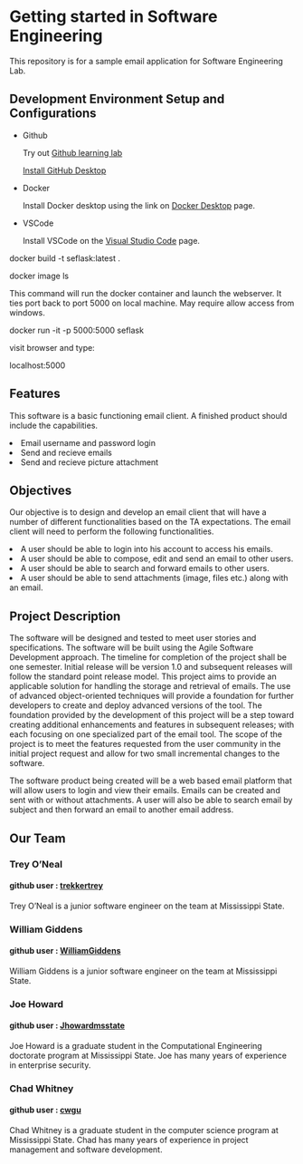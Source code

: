 <H1>Getting started in Software Engineering</h1>

<p>This repository is for a sample email application for Software Engineering Lab.</p>

<h2>Development Environment Setup and Configurations</h2>

<ul>
<li>Github</li>
<p>
Try out <a href="https://lab.github.com/">Github learning lab</a>

<a href="https://desktop.github.com/">Install GitHub Desktop</a>
</p>
<li>Docker</li>
<p>Install Docker desktop using the link on <a href="https://www.docker.com/products/docker-desktop">Docker Desktop</a> page.
</p>
<li>VSCode</li>
<p>
Install VSCode on the <a href="https://code.visualstudio.com/">Visual Studio Code</a> page.
</p>

</ul>


<p>docker build -t seflask:latest .</p>

<p>docker image ls</p>

<p>This command will run the docker container and launch the webserver. It ties port back to port 5000 on local machine. May require allow access from windows.</p>

<p>docker run -it -p 5000:5000 seflask</p>

visit browser and type:

<p>localhost:5000</p>


<h2>Features</h2>

<p>This software is a basic functioning email client. A finished product should include the capabilities.</p>
<li>Email username and password login</li>
<li>Send and recieve emails</li>
<li>Send and recieve picture attachment</li>


<h2>Objectives</h2>

<p>Our objective is to design and develop an email client that will have a number of different functionalities based on the TA expectations. The email client will need to perform the following functionalities.</p>

<li>A user should be able to login into his account to access his emails.</li>

<li>A user should be able to compose, edit and send an email to other users.</li>

<li>A user should be able to search and forward emails to other users.</li>

<li>A user should be able to send attachments (image, files etc.) along with an email.</li>


<h2> Project Description</h2>
<p>The software will be designed and tested to meet user stories and specifications. The software will be built using the Agile Software Development approach. The timeline for completion of the project shall be one semester. Initial release will be version 1.0 and subsequent releases will follow the standard point release model. This project aims to provide an applicable solution for handling the storage and retrieval of emails. The use of advanced object-oriented techniques will provide a foundation for further developers to create and deploy advanced versions of the tool. The foundation provided by the development of this project will be a step toward creating additional enhancements and features in subsequent releases; with each focusing on one specialized part of the email tool. The scope of the project is to meet the features requested from the user community in the initial project request and allow for two small incremental changes to the software. </p>

<p>The software product being created will be a web based email platform that will allow users to login and view their emails. Emails can be created and sent with or without attachments. A user will also be able to search email by subject and then forward an email to another email address. </p>


<h2>Our Team</h2>

<h3>Trey O’Neal</h3>
<h4>github user : <a href="https://github.com/trekkertrey">trekkertrey</a></h4>
<p>Trey O’Neal is a junior software engineer on the team at Mississippi State.</p>


<h3>William Giddens</h3>
<h4>github user : <a href="https://github.com/WilliamGiddens">WilliamGiddens</a></h4>
<p>William Giddens is a junior software engineer on the team at Mississippi State.</p>

<h3>Joe Howard</h3>
<h4>github user : <a href="https://github.com/Jhowardmsstate">Jhowardmsstate</a></h4>
<p>Joe Howard is a graduate student in the Computational Engineering doctorate program at Mississippi State. Joe has many years of experience in enterprise security.</p>

<h3>Chad Whitney</h3>
<h4>github user : <a href="https://github.com/cwgu">cwgu</a></h4>

<p>Chad Whitney is a graduate student in the computer science program at Mississippi State. Chad has many years of experience in project management and software development.</p>

